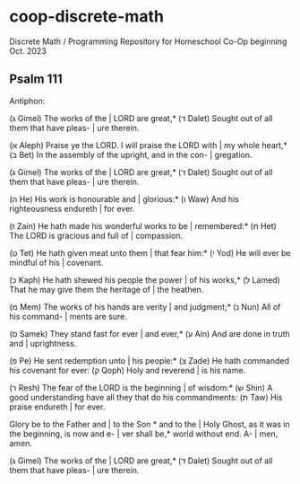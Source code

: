 # coop-discrete-math
Discrete Math / Programming Repository for Homeschool Co-Op beginning Oct. 2023

## Psalm 111

Antiphon:

(ג Gimel)
The works of the | LORD are great,*
  (ד Dalet)
  Sought out of all them that have pleas- | ure therein.

(א Aleph)
Praise ye the LORD. I will praise the LORD with | my whole heart,*
  (ב Bet)
  In the assembly of the upright, and in the con- | gregation.

(ג Gimel)
The works of the | LORD are great,*
  (ד Dalet)
  Sought out of all them that have pleas- | ure therein.

(ה He)
His work is honourable and | glorious:*
  (ו Waw)
  And his righteousness endureth | for ever.

(ז Zain)
He hath made his wonderful works to be | remembered:*
  (ח Het)
  The LORD is gracious and full of | compassion.

(ט Tet)
He hath given meat unto them | that fear him:*
  (י Yod)
  He will ever be mindful of his | covenant.

(כ Kaph)
He hath shewed his people the power | of his works,*
  (ל Lamed)
  That he may give them the heritage of | the heathen.

(מ Mem)
The works of his hands are verity | and judgment;*
  (נ Nun)
  All of his command- | ments are sure.

(ס Samek)
They stand fast for ever | and ever,*
  (ע Ain)
  And are done in truth and | uprightness.

(פ Pe)
He sent redemption unto | his people:*
  (צ Zade)
  He hath commanded his covenant for ever: (ק Qoph) Holy and reverend | is his name.

(ר Resh)
The fear of the LORD is the beginning | of wisdom:*
  (ש Shin)
  A good understanding have all they that do his commandments: (ת Taw) His praise endureth | for ever.

Glory be to the Father and | to the Son *
  and to the | Holy Ghost,
as it was in the beginning,
  is now and e- | ver shall be,*
  world without end.
  A- | men, amen.

(ג Gimel)
The works of the | LORD are great,*
  (ד Dalet)
  Sought out of all them that have pleas- | ure therein.

